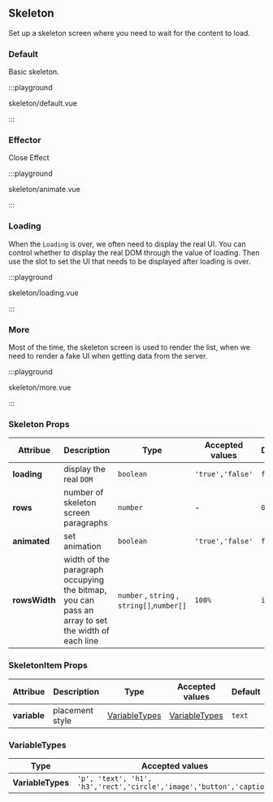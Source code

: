 ## Skeleton

Set up a skeleton screen where you need to wait for the content to load.

### Default

Basic skeleton.

:::playground

skeleton/default.vue

:::

### Effector

Close Effect

:::playground

skeleton/animate.vue

:::

### Loading

When the `Loading` is over, we often need to display the real UI. You can control whether to display the real DOM through the value of loading.
Then use the slot to set the UI that needs to be displayed after loading is over.

:::playground

skeleton/loading.vue

:::

### More

Most of the time, the skeleton screen is used to render the list, when we need to render a fake UI when getting data from the server.

:::playground

skeleton/more.vue

:::

### Skeleton Props

| Attribue      | Description                                                                                      | Type                                        | Accepted values  | Default   |
| ------------- | ------------------------------------------------------------------------------------------------ | ------------------------------------------- | ---------------- | --------- |
| **loading**   | display the real `DOM`                                                                           | `boolean`                                   | `'true','false'` | `false`   |
| **rows**      | number of skeleton screen paragraphs                                                             | `number`                                    | -                | `0`       |
| **animated**  | set animation                                                                                    | `boolean`                                   | `'true','false'` | `false`   |
| **rowsWidth** | width of the paragraph occupying the bitmap, you can pass an array to set the width of each line | `number` , `string` , `string[]`,`number[]` | `100%`           | `initial` |

### SkeletonItem Props

| Attribue     | Description     | Type                            | Accepted values                 | Default |
| ------------ | --------------- | ------------------------------- | ------------------------------- | ------- |
| **variable** | placement style | [VariableTypes](#variabletypes) | [VariableTypes](#variabletypes) | `text`  |

### VariableTypes

| Type              | Accepted values                                                      |
| ----------------- | -------------------------------------------------------------------- |
| **VariableTypes** | `'p', 'text', 'h1', 'h3','rect','circle','image','button','caption'` |
